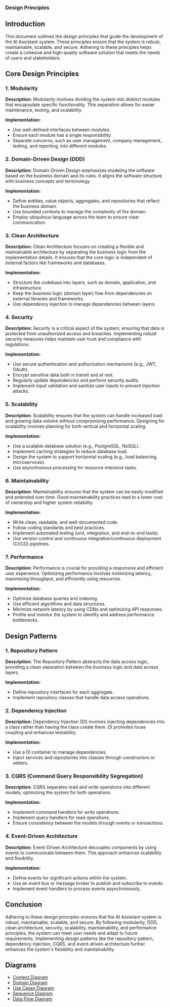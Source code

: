 ### Design Principles

## Introduction

This document outlines the design principles that guide the development of the AI Assistant system. These principles ensure that the system is robust, maintainable, scalable, and secure. Adhering to these principles helps create a cohesive and high-quality software solution that meets the needs of users and stakeholders.

## Core Design Principles

### 1. Modularity

**Description:**
Modularity involves dividing the system into distinct modules that encapsulate specific functionality. This separation allows for easier maintenance, testing, and scalability.

**Implementation:**
- Use well-defined interfaces between modules.
- Ensure each module has a single responsibility.
- Separate concerns, such as user management, company management, testing, and reporting, into different modules.

### 2. Domain-Driven Design (DDD)

**Description:**
Domain-Driven Design emphasizes modeling the software based on the business domain and its rules. It aligns the software structure with business concepts and terminology.

**Implementation:**
- Define entities, value objects, aggregates, and repositories that reflect the business domain.
- Use bounded contexts to manage the complexity of the domain.
- Employ ubiquitous language across the team to ensure clear communication.

### 3. Clean Architecture

**Description:**
Clean Architecture focuses on creating a flexible and maintainable architecture by separating the business logic from the implementation details. It ensures that the core logic is independent of external factors like frameworks and databases.

**Implementation:**
- Structure the codebase into layers, such as domain, application, and infrastructure.
- Keep the business logic (domain layer) free from dependencies on external libraries and frameworks.
- Use dependency injection to manage dependencies between layers.

### 4. Security

**Description:**
Security is a critical aspect of the system, ensuring that data is protected from unauthorized access and breaches. Implementing robust security measures helps maintain user trust and compliance with regulations.

**Implementation:**
- Use secure authentication and authorization mechanisms (e.g., JWT, OAuth).
- Encrypt sensitive data both in transit and at rest.
- Regularly update dependencies and perform security audits.
- Implement input validation and sanitize user inputs to prevent injection attacks.

### 5. Scalability

**Description:**
Scalability ensures that the system can handle increased load and growing data volume without compromising performance. Designing for scalability involves planning for both vertical and horizontal scaling.

**Implementation:**
- Use a scalable database solution (e.g., PostgreSQL, NoSQL).
- Implement caching strategies to reduce database load.
- Design the system to support horizontal scaling (e.g., load balancing, microservices).
- Use asynchronous processing for resource-intensive tasks.

### 6. Maintainability

**Description:**
Maintainability ensures that the system can be easily modified and extended over time. Good maintainability practices lead to a lower cost of ownership and higher system reliability.

**Implementation:**
- Write clean, readable, and well-documented code.
- Follow coding standards and best practices.
- Implement automated testing (unit, integration, and end-to-end tests).
- Use version control and continuous integration/continuous deployment (CI/CD) pipelines.

### 7. Performance

**Description:**
Performance is crucial for providing a responsive and efficient user experience. Optimizing performance involves minimizing latency, maximizing throughput, and efficiently using resources.

**Implementation:**
- Optimize database queries and indexing.
- Use efficient algorithms and data structures.
- Minimize network latency by using CDNs and optimizing API responses.
- Profile and monitor the system to identify and address performance bottlenecks.

## Design Patterns

### 1. Repository Pattern

**Description:**
The Repository Pattern abstracts the data access logic, providing a clean separation between the business logic and data access layers.

**Implementation:**
- Define repository interfaces for each aggregate.
- Implement repository classes that handle data access operations.

### 2. Dependency Injection

**Description:**
Dependency Injection (DI) involves injecting dependencies into a class rather than having the class create them. DI promotes loose coupling and enhances testability.

**Implementation:**
- Use a DI container to manage dependencies.
- Inject services and repositories into classes through constructors or setters.

### 3. CQRS (Command Query Responsibility Segregation)

**Description:**
CQRS separates read and write operations into different models, optimizing the system for both operations.

**Implementation:**
- Implement command handlers for write operations.
- Implement query handlers for read operations.
- Ensure consistency between the models through events or transactions.

### 4. Event-Driven Architecture

**Description:**
Event-Driven Architecture decouples components by using events to communicate between them. This approach enhances scalability and flexibility.

**Implementation:**
- Define events for significant actions within the system.
- Use an event bus or message broker to publish and subscribe to events.
- Implement event handlers to process events asynchronously.

## Conclusion

Adhering to these design principles ensures that the AI Assistant system is robust, maintainable, scalable, and secure. By following modularity, DDD, clean architecture, security, scalability, maintainability, and performance principles, the system can meet user needs and adapt to future requirements. Implementing design patterns like the repository pattern, dependency injection, CQRS, and event-driven architecture further enhances the system's flexibility and maintainability.

## Diagrams

- [Context Diagram](./context-diagram.md)
- [Domain Diagram](./domain-diagram.md)
- [Use Cases Diagram](./use-case-diagram.md)
- [Sequence Diagram](./sequencie-diagrams.md)
- [Data Flow Diagram](./data-flow-diagram.md)